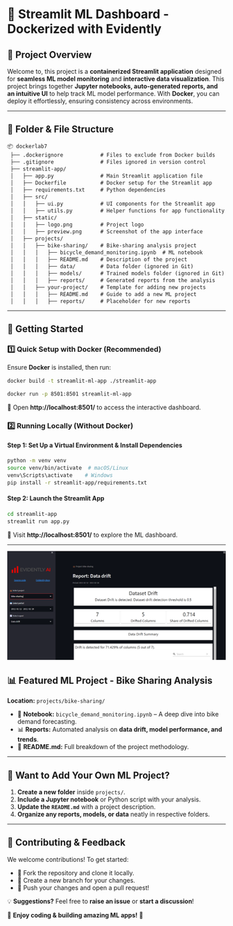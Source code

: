 # 🌟 Streamlit ML Dashboard - Dockerized with Evidently

## 📌 Project Overview
Welcome to, this project is a **containerized Streamlit application** designed for **seamless ML model monitoring** and **interactive data visualization**. This project brings together **Jupyter notebooks, auto-generated reports, and an intuitive UI** to help track ML model performance. With **Docker**, you can deploy it effortlessly, ensuring consistency across environments.

---

## 📂 Folder & File Structure

```
📦 dockerlab7
 ├── .dockerignore            # Files to exclude from Docker builds
 ├── .gitignore               # Files ignored in version control
 ├── streamlit-app/
 │   ├── app.py               # Main Streamlit application file
 │   ├── Dockerfile           # Docker setup for the Streamlit app
 │   ├── requirements.txt     # Python dependencies
 │   ├── src/
 │   │   ├── ui.py            # UI components for the Streamlit app
 │   │   ├── utils.py         # Helper functions for app functionality
 │   ├── static/
 │   │   ├── logo.png         # Project logo
 │   │   ├── preview.png      # Screenshot of the app interface
 │   ├── projects/
 │   │   ├── bike-sharing/    # Bike-sharing analysis project
 │   │   │   ├── bicycle_demand_monitoring.ipynb  # ML notebook
 │   │   │   ├── README.md    # Description of the project
 │   │   │   ├── data/        # Data folder (ignored in Git)
 │   │   │   ├── models/      # Trained models folder (ignored in Git)
 │   │   │   ├── reports/     # Generated reports from the analysis
 │   │   ├── your-project/    # Template for adding new projects
 │   │   │   ├── README.md    # Guide to add a new ML project
 │   │   │   ├── reports/     # Placeholder for new reports
```

---

## 🚀 Getting Started

### **1️⃣ Quick Setup with Docker (Recommended)**
Ensure **Docker** is installed, then run:

```sh
docker build -t streamlit-ml-app ./streamlit-app
```
```sh
docker run -p 8501:8501 streamlit-ml-app
```
🔗 Open **http://localhost:8501/** to access the interactive dashboard.

### **2️⃣ Running Locally (Without Docker)**

#### **Step 1: Set Up a Virtual Environment & Install Dependencies**
```sh
python -m venv venv
source venv/bin/activate  # macOS/Linux
venv\Scripts\activate    # Windows
pip install -r streamlit-app/requirements.txt
```

#### **Step 2: Launch the Streamlit App**
```sh
cd streamlit-app
streamlit run app.py
```
🔗 Visit **http://localhost:8501/** to explore the ML dashboard.

---
![Result](image.png)

## 📊 Featured ML Project - Bike Sharing Analysis
**Location:** `projects/bike-sharing/`
- 📜 **Notebook:** `bicycle_demand_monitoring.ipynb` – A deep dive into bike demand forecasting.
- 📊 **Reports:** Automated analysis on **data drift, model performance, and trends**.
- 📖 **README.md:** Full breakdown of the project methodology.

---

## 🔧 Want to Add Your Own ML Project?
1. **Create a new folder** inside `projects/`.
2. **Include a Jupyter notebook** or Python script with your analysis.
3. **Update the `README.md`** with a project description.
4. **Organize any reports, models, or data** neatly in respective folders.

---

## 🤝 Contributing & Feedback
We welcome contributions! To get started:
- 🍴 Fork the repository and clone it locally.
- 🌱 Create a new branch for your changes.
- 📢 Push your changes and open a pull request!

💡 **Suggestions?** Feel free to **raise an issue** or **start a discussion**!

🚀 **Enjoy coding & building amazing ML apps!** 🎉

